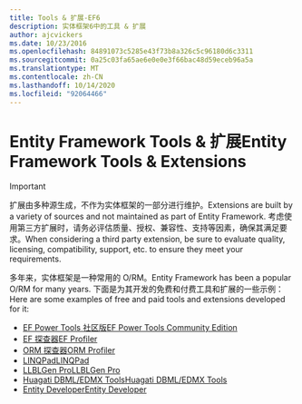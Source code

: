 ```yaml
---
title: Tools & 扩展-EF6
description: 实体框架6中的工具 & 扩展
author: ajcvickers
ms.date: 10/23/2016
ms.openlocfilehash: 84891073c5285e43f73b8a326c5c96180d6c3311
ms.sourcegitcommit: 0a25c03fa65ae6e0e0e3f66bac48d59eceb96a5a
ms.translationtype: MT
ms.contentlocale: zh-CN
ms.lasthandoff: 10/14/2020
ms.locfileid: "92064466"
---
```

# <a name="entity-framework-tools--extensions"></a><span data-ttu-id="54678-103">Entity Framework Tools & 扩展</span><span class="sxs-lookup"><span data-stu-id="54678-103">Entity Framework Tools & Extensions</span></span>
> [!IMPORTANT]  
> <span data-ttu-id="54678-104">扩展由多种源生成，不作为实体框架的一部分进行维护。</span><span class="sxs-lookup"><span data-stu-id="54678-104">Extensions are built by a variety of sources and not maintained as part of Entity Framework.</span></span> <span data-ttu-id="54678-105">考虑使用第三方扩展时，请务必评估质量、授权、兼容性、支持等因素，确保其满足要求。</span><span class="sxs-lookup"><span data-stu-id="54678-105">When considering a third party extension, be sure to evaluate quality, licensing, compatibility, support, etc. to ensure they meet your requirements.</span></span>

<span data-ttu-id="54678-106">多年来，实体框架是一种常用的 O/RM。</span><span class="sxs-lookup"><span data-stu-id="54678-106">Entity Framework has been a popular O/RM for many years.</span></span> <span data-ttu-id="54678-107">下面是为其开发的免费和付费工具和扩展的一些示例：</span><span class="sxs-lookup"><span data-stu-id="54678-107">Here are some examples of free and paid tools and extensions developed for it:</span></span>    

- [<span data-ttu-id="54678-108">EF Power Tools 社区版</span><span class="sxs-lookup"><span data-stu-id="54678-108">EF Power Tools Community Edition</span></span>](https://marketplace.visualstudio.com/items?itemName=ErikEJ.EntityFramework6PowerToolsCommunityEdition)
- [<span data-ttu-id="54678-109">EF 探查器</span><span class="sxs-lookup"><span data-stu-id="54678-109">EF Profiler</span></span>](https://efprof.com)  
- [<span data-ttu-id="54678-110">ORM 探查器</span><span class="sxs-lookup"><span data-stu-id="54678-110">ORM Profiler</span></span>](https://www.ormprofiler.com)  
- [<span data-ttu-id="54678-111">LINQPad</span><span class="sxs-lookup"><span data-stu-id="54678-111">LINQPad</span></span>](https://www.linqpad.net)  
- [<span data-ttu-id="54678-112">LLBLGen Pro</span><span class="sxs-lookup"><span data-stu-id="54678-112">LLBLGen Pro</span></span>](https://www.llblgen.com)  
- [<span data-ttu-id="54678-113">Huagati DBML/EDMX Tools</span><span class="sxs-lookup"><span data-stu-id="54678-113">Huagati DBML/EDMX Tools</span></span>](https://www.huagati.com/dbmltools)  
- [<span data-ttu-id="54678-114">Entity Developer</span><span class="sxs-lookup"><span data-stu-id="54678-114">Entity Developer</span></span>](https://www.devart.com/entitydeveloper)  
